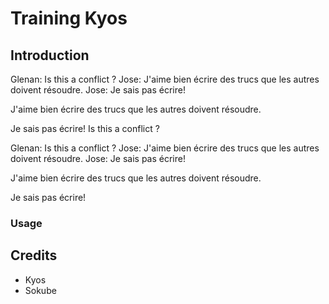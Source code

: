 # Training Kyos

## Introduction

Glenan: Is this a conflict ?
Jose: J'aime bien écrire des trucs que les autres doivent résoudre.
Jose: Je sais pas écrire!


J'aime bien écrire des trucs que les autres doivent résoudre.

Je sais pas écrire!
Is this a conflict ?


Glenan: Is this a conflict ?
Jose: J'aime bien écrire des trucs que les autres doivent résoudre.
Jose: Je sais pas écrire!


J'aime bien écrire des trucs que les autres doivent résoudre.

Je sais pas écrire!



### Usage

## Credits

* Kyos
* Sokube
